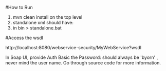 #How to Run

1) mvn clean install on the top level
2) standalone xml should have:
                        <login-module code="byorns.com.login.module.DelegationLoginModule" flag="required">
                            <module-option name="password-stacking" value="useFirstPass"/>
                        </login-module>
3) in bin > standalone.bat

#Access the wsdl

http://localhost:8080/webservice-security/MyWebService?wsdl



In Soap UI, provide Auth Basic
the Password: should always be 'byorn' , never mind the user name.
Go through source code for more information.
